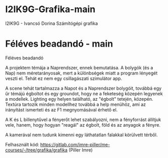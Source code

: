 # I2IK9G-Grafika-main
 I2IK9G - Ivancsó Dorina
Számítógépi grafika

# Féléves beadandó - main
Féléves beadandó

A projektem témája a Naprendszer, ennek bemutatása. A bolygók (és a Nap) nem méretarányosak, mert a különbségek miatt a program lényegét veszti el. Tehát ez nem egy csillagászati szimulátor app.

A scene tehát tartalmazza a Napot és a Naprendszer bolygóit, továbbá egy űr témájú égboltot és egy groundot, hogy ne a feketeség közepén legyenek a modellek. Lighting egy helyen található, az "égbolt" tetején, közepén. Textúra tartozik minden modellhez továbbá a help menühöz, ami az irányítást ismerteti és az F1 megnyomásával érhető el.

A K és L billenytűvel a fényerőt lehet szabályozni, nem a fényforrást állítjuk vele, hanem, hogy hogyan "reagál" az égbolt, föld és az anyagok a fényre.

A kamerával nem tudunk kimenni egy láthatatlan falakkal körülvett térből.


Felhasznált kód: https://gitlab.com/imre-piller/me-courses/-/tree/grafika/grafika (Piller Imre)
